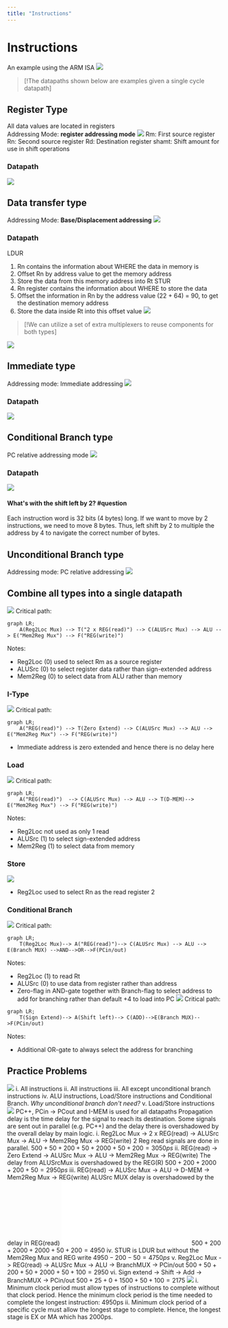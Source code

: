 ```yaml
---
title: "Instructions"
---
```

# Instructions
An example using the ARM ISA
![](https://i.imgur.com/fTodwdd.png)
> [!The datapaths shown below are examples given a single cycle datapath]
## Register Type 
All data values are located in registers  
Addressing Mode: __register addressing mode__
![](https://i.imgur.com/dGc0feL.png)
Rm: First source register
Rn: Second source register
Rd: Destination register
shamt: Shift amount for use in shift operations
### Datapath
![](https://i.imgur.com/Ce5IY8W.png)
## Data transfer type
Addressing Mode: __Base/Displacement addressing__
![](https://i.imgur.com/k1DenbQ.png)
### Datapath
LDUR
1. Rn contains the information about WHERE the data in memory is
2. Offset Rn by address value  to get the memory address
3. Store the data from this memory address into Rt
STUR
1. Rn register contains the information about WHERE to store the data
2. Offset the information in Rn by the address value (22 + 64) = 90, to get the destination memory address
3. Store the data inside Rt into this offset value
![](https://i.imgur.com/MPo89Vv.png)
> [!We can utilize a set of extra multiplexers to reuse components for both types]
> 
![](https://i.imgur.com/POeSnMZ.png)
## Immediate type
Addressing mode: Immediate addressing
![](https://i.imgur.com/XBcUWz2.png)
### Datapath
![](https://i.imgur.com/m6rHt3u.png)
## Conditional Branch type
PC relative addressing mode
![](https://i.imgur.com/cL7BQNZ.png)
### Datapath
![](https://i.imgur.com/e3nbpwz.png)
#### What's with the shift left by 2? #question 
Each instruction word is 32 bits (4 bytes) long. If we want to move by 2 instructions, we need to move 8 bytes. Thus, left shift by 2 to multiple the address by 4 to navigate the correct number of bytes.
## Unconditional Branch type
Addressing mode: PC relative addressing
![](https://i.imgur.com/clXQze5.png)
## Combine all types into a single datapath
![](https://i.imgur.com/Wmjc1KN.png)
Critical path:
```mermaid
graph LR;
	A(Reg2Loc Mux) --> T("2 x REG(read)") --> C(ALUSrc Mux) --> ALU --> E("Mem2Reg Mux") --> F("REG(write)")
```
Notes:
- Reg2Loc (0) used to select Rm as a source register
- ALUSrc (0) to select register data rather than sign-extended address
- Mem2Reg (0) to select data from ALU rather than memory
### I-Type
![](https://i.imgur.com/MGZnj1s.png)
Critical path: 
```mermaid
graph LR;
	A("REG(read)") --> T(Zero Extend) --> C(ALUSrc Mux) --> ALU --> E("Mem2Reg Mux") --> F("REG(write)")
```
- Immediate address is zero extended and hence there is no delay here
### Load
![](https://i.imgur.com/yaQJzIZ.png)
Critical path: 
```mermaid
graph LR;
	A("REG(read)")  --> C(ALUSrc Mux) --> ALU --> T(D-MEM)--> E("Mem2Reg Mux") --> F("REG(write)")
```
Notes:
- Reg2Loc not used as only 1 read
- ALUSrc (1) to select  sign-extended address
- Mem2Reg (1) to select data from memory
### Store
![](https://i.imgur.com/HUHMwJN.png)
- Reg2Loc used to select Rn as the read register 2
### Conditional Branch
![](https://i.imgur.com/PLmtZJS.png)
Critical path:
```mermaid
graph LR;
	T(Reg2Loc Mux)--> A("REG(read)")--> C(ALUSrc Mux) --> ALU -->  E(Branch MUX) -->AND-->OR-->F(PCin/out)
```
Notes:
- Reg2Loc (1) to read Rt
- ALUSrc (0) to use data from register rather than address
- Zero-flag in AND-gate together with Branch-flag to select address to add for branching rather than default +4 to load into PC
![](https://i.imgur.com/FZM5SNF.png)
Critical path:
```mermaid
graph LR;
	T(Sign Extend)--> A(Shift left)--> C(ADD)-->E(Branch MUX)-->F(PCin/out)
```
Notes:
- Additional OR-gate to always select the address for branching
## Practice Problems
![](https://i.imgur.com/YdSUUkp.png)
i. All instructions
ii. All instructions
iii. All except unconditional branch instructions
iv. ALU instructions, Load/Store instructions and Conditional Branch. _Why unconditional branch don't need?_
v. Load/Store instructions
![](https://i.imgur.com/fyYJqgz.png)
PC++, PCin -> PCout and I-MEM is used for all datapaths
Propagation delay is the time delay for the signal to reach its destination.
Some signals are sent out in parallel (e.g. PC++) and the delay there is overshadowed by the overall delay by main logic.
i.
Reg2Loc Mux -> 2 x REG(read) -> ALUSrc Mux -> ALU -> Mem2Reg Mux -> REG(write)
2 Reg read signals are done in parallel.
$500+50+200+50+2000+50+200=3050ps$
ii.
REG(read) -> Zero Extend -> ALUSrc Mux -> ALU -> Mem2Reg Mux -> REG(write)
The delay from ALUSrcMux is overshadowed by the REG(R)
$500+200+2000+200+50=2950ps$
iii.
REG(read) -> ALUSrc Mux -> ALU -> D-MEM -> Mem2Reg Mux -> REG(write)
ALUSrc MUX delay is overshadowed by the delay in REG(read)
![Drawing 2022-08-29 15.35.16.excalidraw](Excalidraw/Drawing%202022-08-29%2015.35.16.excalidraw.md)
$500+200+2000+2000+50+200=4950$
iv.
STUR is LDUR but without the Mem2Reg Mux and REG write
$4950-200-50=4750ps$
v.
Reg2Loc Mux -> REG(read) -> ALUSrc Mux -> ALU -> BranchMUX -> PCin/out
$500+50+200+50+2000+50+100=2950$
vi.
Sign extend -> Shift -> Add -> BranchMUX -> PCin/out
$500+25+0+1500+50+100=2175$
![](https://i.imgur.com/cdmzkTj.png)
i. 
Minimum clock period must allow types of instructions to complete without that clock period.
Hence the minimum clock period is the time needed to complete the longest instruction: 4950ps
ii.
Minimum clock period of a specific cycle must allow the longest stage to complete. Hence, the longest stage is EX or MA which has 2000ps.
